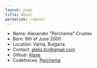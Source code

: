 ```yaml
---
layout: page
title: About
permalink: /about/
---
```

 - Name: Alexander "Perchema" Crustev
 - Born: 9th of June 2000
 - Location: Varna, Bulgaria
 - Contact: <aleks.tcr@gmail.com>
 - Github: [Alaxe][gh-prof]
 - Codeforces: [Perchema][cf-prof]

[gh-prof]: https://github.com/Alaxe "Github profile"
[cf-prof]: http://codeforces.com/profile/perchema "Codeforces profile"
